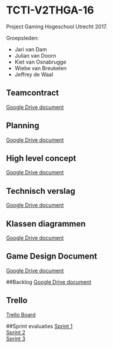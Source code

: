 # TCTI-V2THGA-16

Project Gaming Hogeschool Utrecht 2017.

Groepsleden:
- Jari van Dam
- Julian van Doorn
- Kiet van Osnabrugge
- Wiebe van Breukelen
- Jeffrey de Waal

## Teamcontract
[Google Drive document](https://drive.google.com/open?id=1Rg_Tjirouexu_G49VfFa7-RU9L3GCvTIR7Sf7R9D6GI)

## Planning
[Google Drive document](https://drive.google.com/open?id=1fdtJlAuMS8VhheYM1qFluwyl-NpCBoPMqMryewyxAg8)

## High level concept
[Google Drive document](https://drive.google.com/open?id=1sES14LG-_JwMcjMm2_4eI1ontkPGpxfi-3kJDc-ctqk)

## Technisch verslag
[Google Drive document](https://drive.google.com/open?id=1Hx5or4JSnEbMp_KkCcBDkcPrRBuPuNSmMl5zGp74hKI)

## Klassen diagrammen
[Google Drive document](https://drive.google.com/open?id=1-nRdvYvs2ylGsX8aCxZZ1Jls7y6o70GYepmXb4Ku3uw)

## Game Design Document
[Google Drive document](https://drive.google.com/open?id=120jh7rCEXO4Z9gqqJlwvgMK1_iSHA_k0Pnj_K_iPTnE)

##Backlog
[Google Drive document](https://drive.google.com/open?id=1ZBP4IsyNwz57-e-kCwsJiRLyZHcSj7dFiEiu3OaduaI)

## Trello
[Trello Board](https://trello.com/b/FfQqoQld/game-project)

##Sprint evaluaties
[Sprint 1](https://drive.google.com/open?id=12DTo-PizEF4xqzgXq6qDkTxOWDJQ0XC3ZM62sGaqENM)    
[Sprint 2](https://drive.google.com/open?id=14FH6KZdh9_Qa5PiHmmKx4GLoavQwTPFUoVZjbyzebB0)    
[Sprint 3](https://drive.google.com/open?id=1AipdiBkhd4_XTYqvT_3eXAJGaLZte1zpO-yCLmj34pg)  